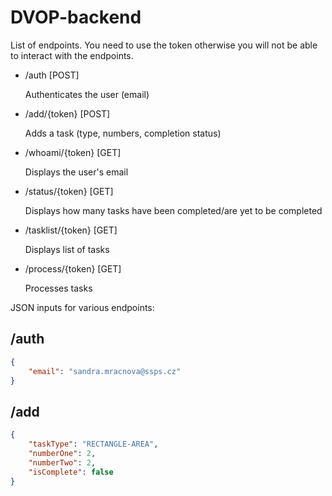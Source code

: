 # DVOP-backend
List of endpoints.
You need to use the token otherwise you will not be able to interact with the endpoints.
* /auth   [POST]

    Authenticates the user (email)
* /add/{token} [POST]
   
   Adds a task (type, numbers, completion status)
* /whoami/{token}  [GET]
   
   Displays the user's email
* /status/{token}  [GET]
   
   Displays how many tasks have been completed/are yet to be completed
* /tasklist/{token}  [GET]
   
   Displays list of tasks
* /process/{token} [GET]
 
   Processes tasks




JSON inputs for various endpoints:

## /auth
```json
{
    "email": "sandra.mracnova@ssps.cz"
}
```
## /add
```json
{
    "taskType": "RECTANGLE-AREA",
    "numberOne": 2,
    "numberTwo": 2,
    "isComplete": false
}
```
